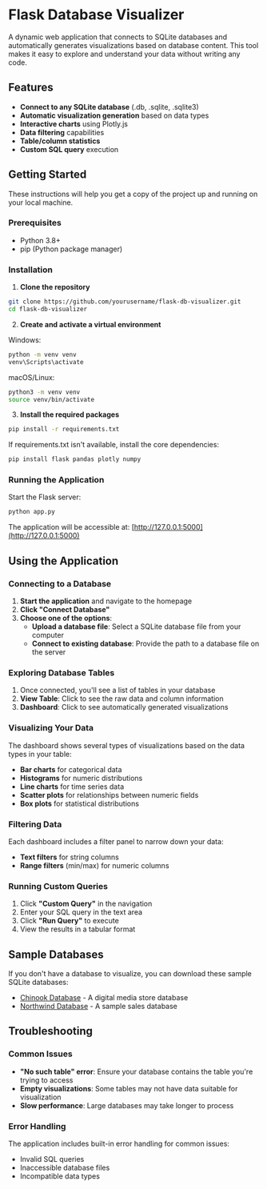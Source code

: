 # Flask Database Visualizer

A dynamic web application that connects to SQLite databases and automatically generates visualizations based on database content. This tool makes it easy to explore and understand your data without writing any code.


## Features

- **Connect to any SQLite database** (.db, .sqlite, .sqlite3)
- **Automatic visualization generation** based on data types
- **Interactive charts** using Plotly.js
- **Data filtering** capabilities
- **Table/column statistics**
- **Custom SQL query** execution

## Getting Started

These instructions will help you get a copy of the project up and running on your local machine.

### Prerequisites

- Python 3.8+ 
- pip (Python package manager)

### Installation

1. **Clone the repository**

```bash
git clone https://github.com/yourusername/flask-db-visualizer.git
cd flask-db-visualizer
```

2. **Create and activate a virtual environment**

Windows:
```bash
python -m venv venv
venv\Scripts\activate
```

macOS/Linux:
```bash
python3 -m venv venv
source venv/bin/activate
```

3. **Install the required packages**

```bash
pip install -r requirements.txt
```

If requirements.txt isn't available, install the core dependencies:

```bash
pip install flask pandas plotly numpy
```

### Running the Application

Start the Flask server:

```bash
python app.py
```

The application will be accessible at: [http://127.0.0.1:5000](http://127.0.0.1:5000)

## Using the Application

### Connecting to a Database

1. **Start the application** and navigate to the homepage
2. **Click "Connect Database"** 
3. **Choose one of the options**:
   - **Upload a database file**: Select a SQLite database file from your computer
   - **Connect to existing database**: Provide the path to a database file on the server

### Exploring Database Tables

1. Once connected, you'll see a list of tables in your database
2. **View Table**: Click to see the raw data and column information
3. **Dashboard**: Click to see automatically generated visualizations

### Visualizing Your Data

The dashboard shows several types of visualizations based on the data types in your table:

- **Bar charts** for categorical data
- **Histograms** for numeric distributions 
- **Line charts** for time series data
- **Scatter plots** for relationships between numeric fields
- **Box plots** for statistical distributions

### Filtering Data

Each dashboard includes a filter panel to narrow down your data:
- **Text filters** for string columns
- **Range filters** (min/max) for numeric columns

### Running Custom Queries

1. Click **"Custom Query"** in the navigation
2. Enter your SQL query in the text area
3. Click **"Run Query"** to execute
4. View the results in a tabular format

## Sample Databases

If you don't have a database to visualize, you can download these sample SQLite databases:

- [Chinook Database](https://www.sqlitetutorial.net/sqlite-sample-database/) - A digital media store database
- [Northwind Database](https://github.com/jpwhite3/northwind-SQLite3) - A sample sales database

## Troubleshooting

### Common Issues

- **"No such table" error**: Ensure your database contains the table you're trying to access
- **Empty visualizations**: Some tables may not have data suitable for visualization
- **Slow performance**: Large databases may take longer to process

### Error Handling

The application includes built-in error handling for common issues:
- Invalid SQL queries
- Inaccessible database files
- Incompatible data types

